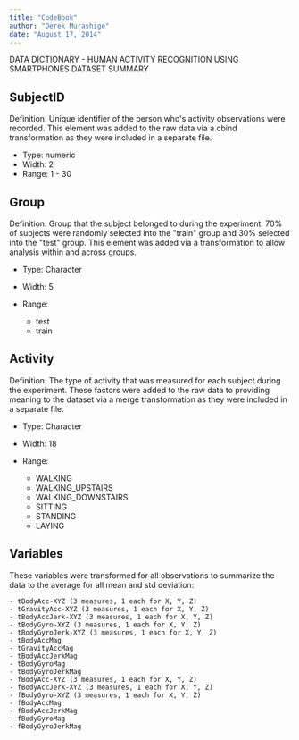 ```yaml
---
title: "CodeBook"
author: "Derek Murashige"
date: "August 17, 2014"
---
```


DATA DICTIONARY - HUMAN ACTIVITY RECOGNITION USING SMARTPHONES DATASET SUMMARY
 
SubjectID
-------------
  Definition: Unique identifier of the person who's activity observations were recorded. This element was added to the raw data via a cbind transformation as they were included in a separate file.
  - Type: numeric
  - Width: 2
  - Range: 1 - 30

Group
-------------
  Definition: Group that the subject belonged to during the experiment. 70% of subjects were randomly selected into the "train" group and 30% selected into the "test" group.  This element was added via a transformation to allow analysis within and across groups.
  - Type: Character
  - Width: 5
  - Range: 

    - test
    - train
  
Activity
-------------
  Definition: The type of activity that was measured for each subject during the experiment. These factors were added to the raw data to providing meaning to the dataset via a merge transformation as they were included in a separate file.
  - Type: Character
  - Width: 18
  - Range:

    - WALKING
    - WALKING_UPSTAIRS
    - WALKING_DOWNSTAIRS
    - SITTING
    - STANDING
    - LAYING

Variables
-------------
  These variables were transformed for all observations to summarize the data to the average for all mean and std deviation:

    - tBodyAcc-XYZ (3 measures, 1 each for X, Y, Z)
    - tGravityAcc-XYZ (3 measures, 1 each for X, Y, Z)
    - tBodyAccJerk-XYZ (3 measures, 1 each for X, Y, Z)
    - tBodyGyro-XYZ (3 measures, 1 each for X, Y, Z)
    - tBodyGyroJerk-XYZ (3 measures, 1 each for X, Y, Z)
    - tBodyAccMag
    - tGravityAccMag
    - tBodyAccJerkMag
    - tBodyGyroMag
    - tBodyGyroJerkMag
    - fBodyAcc-XYZ (3 measures, 1 each for X, Y, Z)
    - fBodyAccJerk-XYZ (3 measures, 1 each for X, Y, Z)
    - fBodyGyro-XYZ (3 measures, 1 each for X, Y, Z)
    - fBodyAccMag
    - fBodyAccJerkMag
    - fBodyGyroMag
    - fBodyGyroJerkMag
